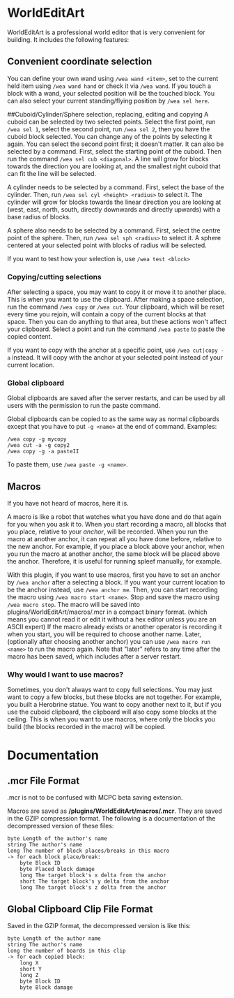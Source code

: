 WorldEditArt
===
WorldEditArt is a professional world editor that is very convenient for building. It includes the following features:

## Convenient coordinate selection
You can define your own wand using `/wea wand <item>`, set to the current held item using `/wea wand hand` or check it via `/wea wand`. If you touch a block with a wand, your selected position will be the touched block. You can also select your current standing/flying position by `/wea sel here`.

##Cuboid/Cylinder/Sphere selection, replacing, editing and copying
A cuboid can be selected by two selected points. Select the first point, run `/wea sel 1`, select the second point, run `/wea sel 2`, then you have the cuboid block selected. You can change any of the points by selecting it again. You can select the second point first; it doesn't matter. It can also be selected by a command. First, select the starting point of the cuboid. Then run the command `/wea sel cub <diagonal>`. A line will grow for <diagonal> blocks towards the direction you are looking at, and the smallest right cuboid that can fit the line will be selected.

A cylinder needs to be selected by a command. First, select the base of the cylinder. Then, run `/wea sel cyl <height> <radius>` to select it. The cylinder will grow for <height> blocks towards the linear direction you are looking at (west, east, north, south, directly downwards and directly upwards) with a base radius of <radius> blocks.

A sphere also needs to be selected by a command. First, select the centre point of the sphere. Then, run `/wea sel sph <radius>` to select it. A sphere centered at your selected point with <radius> blocks of radius will be selected.

If you want to test how your selection is, use `/wea test <block>`

### Copying/cutting selections
After selecting a space, you may want to copy it or move it to another place. This is when you want to use the clipboard. After making a space selection, run the command `/wea copy` or `/wea cut`. Your clipboard, which will be reset every time you rejoin, will contain a copy of the current blocks at that space. Then you can do anything to that area, but these actions won't affect your clipboard. Select a point and run the command `/wea paste` to paste the copied content.

If you want to copy with the anchor at a specific point, use `/wea cut|copy -a` instead. It will copy with the anchor at your selected point instead of your current location.

### Global clipboard
Global clipboards are saved after the server restarts, and can be used by all users with the permission to run the paste command.

Global clipboards can be copied to as the same way as normal clipboards except that you have to put `-g <name>` at the end of command. Examples:

```
/wea copy -g mycopy
/wea cut -a -g copy2
/wea copy -g -a pasteII
```

To paste them, use `/wea paste -g <name>`.

## Macros
If you have not heard of macros, here it is.

A macro is like a robot that watches what you have done and do that again for you when you ask it to. When you start recording a macro, all blocks that you place, relative to your _anchor_, will be recorded. When you run the macro at another anchor, it can repeat all you have done before, relative to the new anchor. For example, if you place a block above your anchor, when you run the macro at another anchor, the same block will be placed above the anchor. Therefore, it is useful for running spleef manually, for example.

With this plugin, if you want to use macros, first you have to set an anchor by `/wea anchor` after a selecting a block. If you want your current location to be the anchor instead, use `/wea anchor me`. Then, you can start recording the macro using `/wea macro start <name>`. Stop and save the macro using `/wea macro stop`. The macro will be saved into plugins/WorldEditArt/macros/<name>.mcr in a compact binary format. (which means you cannot read it or edit it without a hex editor unless you are an ASCII expert) If the macro already exists or another operator is recording it when you start, you will be required to choose another name. Later, (optionally after choosing another anchor) you can use `/wea macro run <name>` to run the macro again. Note that "later" refers to any time after the macro has been saved, which includes after a server restart.

### Why would I want to use macros?
Sometimes, you don't always want to copy full selections. You may just want to copy a few blocks, but these blocks are not together. For example, you built a Herobrine statue. You want to copy another next to it, but if you use the cuboid clipboard, the clipboard will also copy some blocks at the ceiling. This is when you want to use macros, where only the blocks you build (the blocks recorded in the macro) will be copied.

Documentation
===
## .mcr File Format
.mcr is not to be confused with MCPC beta saving extension.

Macros are saved as **/plugins/WorldEditArt/macros/<macro name>.mcr**. They are saved in the GZIP compression format. The following is a documentation of the decompressed version of these files:
```
byte Length of the author's name
string The author's name
long The number of block places/breaks in this macro
-> for each block place/break:
    byte Block ID
    byte Placed block damage
    long The target block's x delta from the anchor
    short The target block's y delta from the anchor
    long The target block's z delta from the anchor
```

## Global Clipboard Clip File Format
Saved in the GZIP format, the decompressed version is like this:

```
byte Length of the author name
string The author's name
long the number of boards in this clip
-> for each copied block:
    long X
    short Y
    long Z
    byte Block ID
    byte Block damage
```

